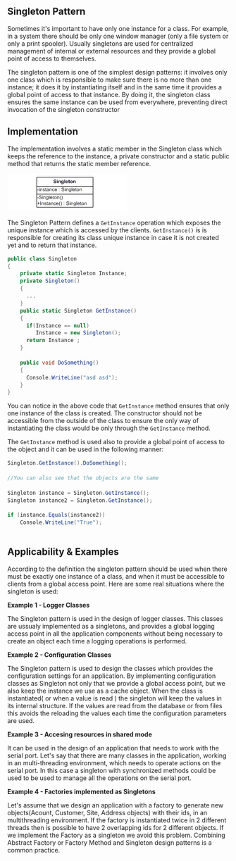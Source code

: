 ## Singleton Pattern

Sometimes it's important to have only one instance for a class. For example, in a system there should be only one window manager (only a file system or only a print spooler). Usually singletons are used for centralized management of internal or external resources and they provide a global point of access to themselves.

The singleton pattern is one of the simplest design patterns: it involves only one class which is responsible to make sure there is no more than one instance; it does it by instantiating itself and in the same time it provides a global point of access to that instance. By doing it, the singleton class ensures the same instance can be used from everywhere, preventing direct invocation of the singleton constructor


## Implementation 

The implementation involves a static member in the Singleton class which keeps the reference to the instance, a private constructor and a static public method that returns the static member reference.

![](https://github.com/emrepaksoy/DesignPatterns/blob/master/1.Creational_Patterns/1.Singleton/BasicSingletonPattern/Singleton.png)

The Singleton Pattern defines a `GetInstance` operation which exposes the unique instance which is accessed by the clients. `GetInstance()` is is responsible for creating its class unique instance in case it is not created yet and to return that instance.

```C# 
public class Singleton
{
    private static Singleton Instance;
    private Singleton()
    {
      ...
    }
    public static Singleton GetInstance()
    {
      if(Instance == null)
         Instance = new Singleton();
      return Instance ;
    }
    
    public void DoSomething()
    {
      Console.WriteLine("asd asd");
    }
}

```

You can notice in the above code that `GetInstance` method ensures that only one instance of the class is created. The constructor should not be accessible from the outside of the class to ensure the only way of instantiating the class would be only through the `GetInstance` method.

The `GetInstance` method is used also to provide a global point of access to the object and it can be used in the following manner:

```C#
Singleton.GetInstance().DoSomething();

//You can also see that the objects are the same

Singleton instance = Singleton.GetInstance();
Singleton instance2 = Singleton.GetInstance();

if (instance.Equals(instance2))
    Console.WriteLine("True");
    
```
## Applicability & Examples

According to the definition the singleton pattern should be used when there must be exactly one instance of a class, and when it must be accessible to clients from a global access point. Here are some real situations where the singleton is used:

**Example 1 - Logger Classes**

The Singleton pattern is used in the design of logger classes. This classes are ussualy implemented as a singletons, and provides a global logging access point in all the application components without being necessary to create an object each time a logging operations is performed.

**Example 2 - Configuration Classes**

The Singleton pattern is used to design the classes which provides the configuration settings for an application. By implementing configuration classes as Singleton not only that we provide a global access point, but we also keep the instance we use as a cache object. When the class is instantiated( or when a value is read ) the singleton will keep the values in its internal structure. If the values are read from the database or from files this avoids the reloading the values each time the configuration parameters are used.

**Example 3 - Accesing resources in shared mode**

It can be used in the design of an application that needs to work with the serial port. Let's say that there are many classes in the application, working in an multi-threading environment, which needs to operate actions on the serial port. In this case a singleton with synchronized methods could be used to be used to manage all the operations on the serial port.

**Example 4 - Factories implemented as Singletons**

Let's assume that we design an application with a factory to generate new objects(Acount, Customer, Site, Address objects) with their ids, in an multithreading environment. If the factory is instantiated twice in 2 different threads then is possible to have 2 overlapping ids for 2 different objects. If we implement the Factory as a singleton we avoid this problem. Combining Abstract Factory or Factory Method and Singleton design patterns is a common practice.




